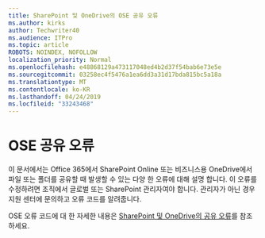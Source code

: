 ```yaml
---
title: SharePoint 및 OneDrive의 OSE 공유 오류
ms.author: kirks
author: Techwriter40
ms.audience: ITPro
ms.topic: article
ROBOTS: NOINDEX, NOFOLLOW
localization_priority: Normal
ms.openlocfilehash: e48868129a473117048ed4b2d37f54bab6e73e5e
ms.sourcegitcommit: 03258ec4f5476a1ea6dd3a31d17bda815bc5a18a
ms.translationtype: MT
ms.contentlocale: ko-KR
ms.lasthandoff: 04/24/2019
ms.locfileid: "33243468"
---
```

# <a name="ose-sharing-errors"></a>OSE 공유 오류

이 문서에서는 Office 365에서 SharePoint Online 또는 비즈니스용 OneDrive에서 파일 또는 폴더를 공유할 때 발생할 수 있는 다양 한 오류에 대해 설명 합니다. 이 오류를 수정하려면 조직에서 글로벌 또는 SharePoint 관리자여야 합니다. 관리자가 아닌 경우 지원 센터에 문의하고 오류 코드를 알려줍니다.

OSE 오류 코드에 대 한 자세한 내용은 [SharePoint 및 OneDrive의 공유 오류](https://docs.microsoft.com/en-us/sharepoint/sharepoint-onedrive-error-message)를 참조 하세요.
